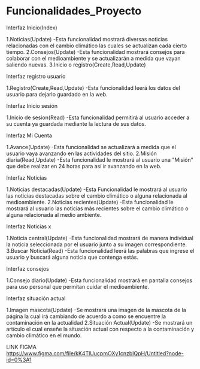 # Funcionalidades_Proyecto
Interfaz Inicio(Index)

1.Noticias(Update)
-Esta funcionalidad mostrará diversas noticias relacionadas con el cambio climático las cuales se actualizan cada cierto tiempo.
2.Consejos(Update)
-Esta funcionalidad mostrará consejos para colaborar con el medioambiente y se actualizarán a medida que vayan saliendo nuevas.
3.Inicio o registro(Create,Read,Update)

Interfaz registro usuario

1.Registro(Create,Read,Update)
-Esta funcionalidad leerá los datos del usuario para dejarlo guardado en la web.

Interfaz Inicio sesión

1.Inicio de sesion(Read)
-Esta funcionalidad permitirá al usuario acceder a su cuenta ya guardada mediante la lectura de sus datos.

Interfaz Mi Cuenta

1.Avance(Update)
-Esta funcionalidad se actualizará a medida que el usuario vaya avanzando en las actividades del sitio.
2.Misión diaria(Read,Update)
-Esta funcionalidad le mostrará al usuario una "Misión" que debe realizar en 24 horas para así ir avanzando en la web.

Interfaz Noticias

1.Noticias destacadas(Update)
-Esta Funcionalidad le mostrará al usuario las noticias destacadas sobre el cambio climático o alguna relacionada al medioambiente.
2.Noticias recientes(Update)
-Esta funcionalidad le mostrará al usuario las noticias más recientes sobre el cambio climático o alguna relacionada al medio ambiente.

Interfaz Noticias x

1.Noticia central(Update)
-Esta funcionalidad mostrará de manera individual la noticia seleccionada por el usuario junto a su imagen correspondiente.
3.Buscar Noticia(Read)
-Esta funcionalidad leerá las palabras que ingrese el usuario y buscará alguna noticia que contenga estás.

Interfaz consejos

1.Consejo diario(Update)
-Esta funcionalidad mostrará en pantalla consejos para uso personal que permitan cuidar el medioambiente.

Interfaz situación actual

1.Imagen mascota(Update)
-Se mostrará una imagen de la mascota de la página la cual irá cambiando de acuerdo a como se encuentre la contaminación en la actualidad
2.Situación Actual(Update)
-Se mostrará un artículo el cual enseñe la situación actual con respecto a la contaminación y cambio climático en el mundo.


LINK FIGMA
https://www.figma.com/file/kK4TlUucpmOXy1cnzbIQpH/Untitled?node-id=0%3A1


